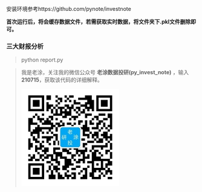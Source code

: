 安装环境参考https://github.com/pynote/investnote

**首次运行后，将会缓存数据文件，若需获取实时数据，将文件夹下.pkl文件删除即可。**
### 三大财报分析
>python report.py

>我是老涂，关注我的微信公众号 **老涂数据投研(py_invest_note)** ，输入**210715**，获取该代码的详细解释。
> 
>![image](../../../../image/qrcode_for_py_invest_note.jpg)